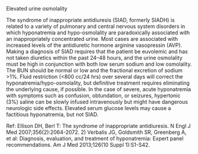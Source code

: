 Elevated urine osmolality

The syndrome of inappropriate antidiuresis (SIAD, formerly SIADH) is related to a variety
of pulmonary and central nervous system disorders in which hyponatremia and
hypo-osmolality are paradoxically associated with an inappropriately concentrated urine.
Most cases are associated with increased levels of the antidiuretic hormone arginine
vasopressin (AVP). Making a diagnosis of SIAD requires that the patient be euvolemic and
has not taken diuretics within the past 24–48 hours, and the urine osmolality must be high
in conjunction with both low serum sodium and low osmolality. The BUN should be normal
or low and the fractional excretion of sodium >1%.
Fluid restriction (<800 cc/24 hrs) over several days will correct the
hyponatremia/hypo-osmolality, but definitive treatment requires eliminating the underlying
cause, if possible. In the case of severe, acute hyponatremia with symptoms such as
confusion, obtundation, or seizures, hypertonic (3%) saline can be slowly infused
intravenously but might have dangerous neurologic side effects.
Elevated serum glucose levels may cause a factitious hyponatremia, but not SIAD.

Ref: Ellison DH, Berl T: The syndrome of inappropriate antidiuresis. N Engl J Med
2007;356(2):2064-2072. 2) Verbalis JG, Goldsmith SR, Greenberg A, et al: Diagnosis,
evaluation, and treatment of hyponatremia: Expert panel recommendations. Am J
Med 2013;126(10 Suppl 1):S1-S42.